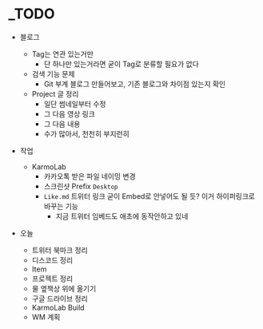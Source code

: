 # _TODO

- 블로그
  - Tag는 연관 있는거만
    - 단 하나만 있는거라면 굳이 Tag로 분류할 필요가 없다
  - 검색 기능 문제
    - Git 부계 블로그 만들어보고, 기존 블로그와 차이점 있는지 확인
  - Project 글 정리
    - 일단 썸네일부터 수정
    - 그 다음 영상 링크
    - 그 다음 내용
    - 수가 많아서, 천천히 부지런히

- 작업
  - KarmoLab
    - 카카오톡 받은 파일 네이밍 변경
    - 스크린샷 Prefix `Desktop`
    - `Like.md` 트위터 링크 굳이 Embed로 안넣어도 될 듯? 이거 하이퍼링크로 바꾸는 기능
      - 지금 트위터 임베드도 애초에 동작안하고 있네

- 오늘
  - 트위터 북마크 정리
  - 디스코드 정리
  - Item
  - 프로젝트 정리
  - 물 옆책상 위에 옮기기
  - 구글 드라이브 정리
  - KarmoLab Build
  - WM 계획
